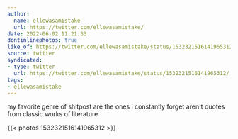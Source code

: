 ```yaml
---
author:
  name: ellewasamistake
  url: https://twitter.com/ellewasamistake/
date: 2022-06-02 11:21:33
dontinlinephotos: true
like_of: https://twitter.com/ellewasamistake/status/1532321516141965312/
source: twitter
syndicated:
- type: twitter
  url: https://twitter.com/ellewasamistake/status/1532321516141965312/
tags:
- ellewasamistake
---
```


my favorite genre of shitpost are the ones i constantly forget aren't quotes from classic works of literature 

{{< photos 1532321516141965312 >}}